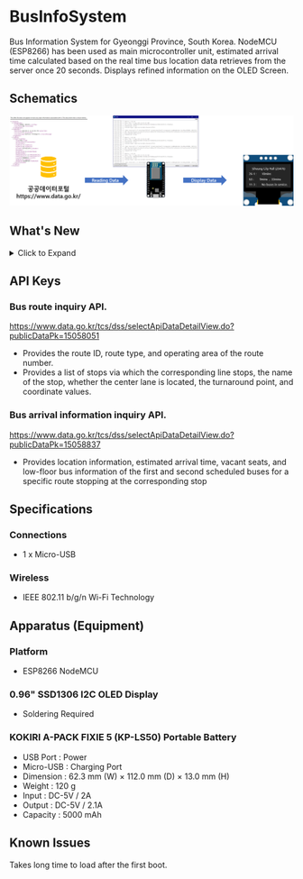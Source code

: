 # BusInfoSystem
Bus Information System for Gyeonggi Province, South Korea. NodeMCU (ESP8266) has been used as main microcontroller unit, estimated arrival time calculated based on the real time bus location data retrieves from the server once 20 seconds. Displays refined information on the OLED Screen. 

## Schematics
![GBusInfoSystem-Schematics](GBusInfoSystem-Schematics.png)

## What's New
<details>
<summary>Click to Expand</summary>

### v1.0
#### August 25, 2020  
Initial release.

#### August 26, 2020  
Added Open API document which provided by the Government of South Korea. </br>
Modified variables to consistent with bus route numbers.

#### August 29, 2020
Fixed bug : When there is "no buses in service", doesn't clear the variable "rcvbuf".
</details>

## API Keys
### Bus route inquiry API.
https://www.data.go.kr/tcs/dss/selectApiDataDetailView.do?publicDataPk=15058051
- Provides the route ID, route type, and operating area of the route number.
- Provides a list of stops via which the corresponding line stops, the name of the stop, whether the center lane is located, the turnaround point, and coordinate values.

### Bus arrival information inquiry API.
https://www.data.go.kr/tcs/dss/selectApiDataDetailView.do?publicDataPk=15058837
- Provides location information, estimated arrival time, vacant seats, and low-floor bus information of the first and second scheduled buses for a specific route stopping at the corresponding stop

## Specifications
### Connections
- 1 x Micro-USB

### Wireless
- IEEE 802.11 b/g/n Wi-Fi Technology

## Apparatus (Equipment)
### Platform
- ESP8266 NodeMCU

### 0.96" SSD1306 I2C OLED Display
- Soldering Required

### KOKIRI A-PACK FIXIE 5 (KP-LS50) Portable Battery
* USB Port : Power
* Micro-USB : Charging Port
* Dimension : 62.3 mm (W) × 112.0 mm (D) × 13.0 mm (H)
* Weight : 120 g
* Input : DC-5V / 2A
* Output : DC-5V / 2.1A
* Capacity : 5000 mAh

## Known Issues
Takes long time to load after the first boot. 
